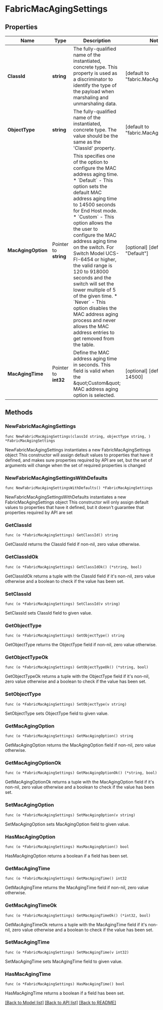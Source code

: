 # FabricMacAgingSettings

## Properties

Name | Type | Description | Notes
------------ | ------------- | ------------- | -------------
**ClassId** | **string** | The fully-qualified name of the instantiated, concrete type. This property is used as a discriminator to identify the type of the payload when marshaling and unmarshaling data. | [default to "fabric.MacAgingSettings"]
**ObjectType** | **string** | The fully-qualified name of the instantiated, concrete type. The value should be the same as the &#39;ClassId&#39; property. | [default to "fabric.MacAgingSettings"]
**MacAgingOption** | Pointer to **string** | This specifies one of the option to configure the MAC address aging time. * &#x60;Default&#x60; - This option sets the default MAC address aging time to 14500 seconds for End Host mode. * &#x60;Custom&#x60; - This option allows the the user to configure the MAC address aging time on the switch. For Switch Model UCS-FI-6454 or higher, the valid range is 120 to 918000 seconds and the switch will set the lower multiple of 5 of the given time. * &#x60;Never&#x60; - This option disables the MAC address aging process and never allows the MAC address entries to get removed from the table. | [optional] [default to "Default"]
**MacAgingTime** | Pointer to **int32** | Define the MAC address aging time in seconds. This field is valid when the \&quot;Custom\&quot; MAC address aging option is selected. | [optional] [default to 14500]

## Methods

### NewFabricMacAgingSettings

`func NewFabricMacAgingSettings(classId string, objectType string, ) *FabricMacAgingSettings`

NewFabricMacAgingSettings instantiates a new FabricMacAgingSettings object
This constructor will assign default values to properties that have it defined,
and makes sure properties required by API are set, but the set of arguments
will change when the set of required properties is changed

### NewFabricMacAgingSettingsWithDefaults

`func NewFabricMacAgingSettingsWithDefaults() *FabricMacAgingSettings`

NewFabricMacAgingSettingsWithDefaults instantiates a new FabricMacAgingSettings object
This constructor will only assign default values to properties that have it defined,
but it doesn't guarantee that properties required by API are set

### GetClassId

`func (o *FabricMacAgingSettings) GetClassId() string`

GetClassId returns the ClassId field if non-nil, zero value otherwise.

### GetClassIdOk

`func (o *FabricMacAgingSettings) GetClassIdOk() (*string, bool)`

GetClassIdOk returns a tuple with the ClassId field if it's non-nil, zero value otherwise
and a boolean to check if the value has been set.

### SetClassId

`func (o *FabricMacAgingSettings) SetClassId(v string)`

SetClassId sets ClassId field to given value.


### GetObjectType

`func (o *FabricMacAgingSettings) GetObjectType() string`

GetObjectType returns the ObjectType field if non-nil, zero value otherwise.

### GetObjectTypeOk

`func (o *FabricMacAgingSettings) GetObjectTypeOk() (*string, bool)`

GetObjectTypeOk returns a tuple with the ObjectType field if it's non-nil, zero value otherwise
and a boolean to check if the value has been set.

### SetObjectType

`func (o *FabricMacAgingSettings) SetObjectType(v string)`

SetObjectType sets ObjectType field to given value.


### GetMacAgingOption

`func (o *FabricMacAgingSettings) GetMacAgingOption() string`

GetMacAgingOption returns the MacAgingOption field if non-nil, zero value otherwise.

### GetMacAgingOptionOk

`func (o *FabricMacAgingSettings) GetMacAgingOptionOk() (*string, bool)`

GetMacAgingOptionOk returns a tuple with the MacAgingOption field if it's non-nil, zero value otherwise
and a boolean to check if the value has been set.

### SetMacAgingOption

`func (o *FabricMacAgingSettings) SetMacAgingOption(v string)`

SetMacAgingOption sets MacAgingOption field to given value.

### HasMacAgingOption

`func (o *FabricMacAgingSettings) HasMacAgingOption() bool`

HasMacAgingOption returns a boolean if a field has been set.

### GetMacAgingTime

`func (o *FabricMacAgingSettings) GetMacAgingTime() int32`

GetMacAgingTime returns the MacAgingTime field if non-nil, zero value otherwise.

### GetMacAgingTimeOk

`func (o *FabricMacAgingSettings) GetMacAgingTimeOk() (*int32, bool)`

GetMacAgingTimeOk returns a tuple with the MacAgingTime field if it's non-nil, zero value otherwise
and a boolean to check if the value has been set.

### SetMacAgingTime

`func (o *FabricMacAgingSettings) SetMacAgingTime(v int32)`

SetMacAgingTime sets MacAgingTime field to given value.

### HasMacAgingTime

`func (o *FabricMacAgingSettings) HasMacAgingTime() bool`

HasMacAgingTime returns a boolean if a field has been set.


[[Back to Model list]](../README.md#documentation-for-models) [[Back to API list]](../README.md#documentation-for-api-endpoints) [[Back to README]](../README.md)


